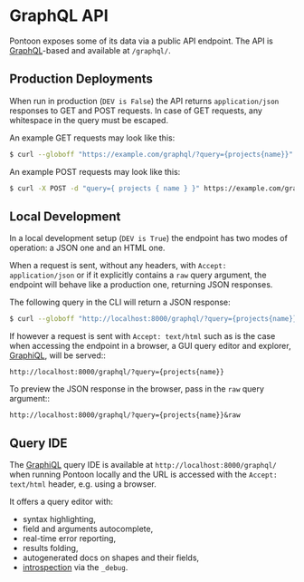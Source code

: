 # GraphQL API

Pontoon exposes some of its data via a public API endpoint. The API is
[GraphQL](http://graphql.org/)-based and available at `/graphql/`.

## Production Deployments

When run in production (`DEV is False`) the API returns `application/json`
responses to GET and POST requests. In case of GET requests, any whitespace in
the query must be escaped.

An example GET requests may look like this:

```bash
$ curl --globoff "https://example.com/graphql/?query={projects{name}}"
```

An example POST requests may look like this:

```bash
$ curl -X POST -d "query={ projects { name } }" https://example.com/graphql/
```

## Local Development

In a local development setup (`DEV is True`) the endpoint has two modes of
operation: a JSON one and an HTML one.

When a request is sent, without any headers, with `Accept: application/json` or
if it explicitly contains a `raw` query argument, the endpoint will behave like
a production one, returning JSON responses.

The following query in the CLI will return a JSON response:

```bash
$ curl --globoff "http://localhost:8000/graphql/?query={projects{name}}"
```

If however a request is sent with `Accept: text/html` such as is the case when
accessing the endpoint in a browser, a GUI query editor and explorer,
[GraphiQL](https://github.com/graphql/graphiql), will be served::

    http://localhost:8000/graphql/?query={projects{name}}

To preview the JSON response in the browser, pass in the `raw` query argument::

    http://localhost:8000/graphql/?query={projects{name}}&raw

## Query IDE

The [GraphiQL](https://github.com/graphql/graphiql) query IDE is available at
`http://localhost:8000/graphql/` when running Pontoon locally and the URL is
accessed with the `Accept: text/html` header, e.g. using a browser.

It offers a query editor with:

- syntax highlighting,
- field and arguments autocomplete,
- real-time error reporting,
- results folding,
- autogenerated docs on shapes and their fields,
- [introspection](http://docs.graphene-python.org/projects/django/en/latest/debug/) via the `_debug`.
